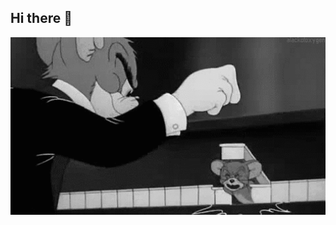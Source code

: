 ## Hi there 👋

<img src='https://github.com/Danieekiza/Danieekiza/blob/main/f9d1ff6fbc25671f528b4e992ffd7836d427121632718af1d0d957ef3e47372c.gif' alt="The Unlimited" width="600">
